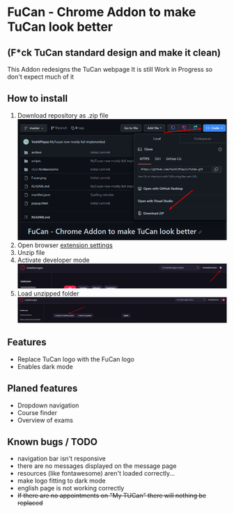 # FuCan - Chrome Addon to make TuCan look better 
## (F*ck TuCan standard design and make it clean)
This Addon redesigns the TuCan webpage
It is still Work in Progress so don't expect much of it

## How to install
1. Download repository as .zip file ![Download zip-File](github/image.png)
2. Open browser [extension settings](chrome://extensions)
3. Unzip file 
4. Activate developer mode![Activate Developer Mode](github/developer_mode.png)
5. Load unzipped folder![Load](github/load.png)

## Features
- Replace TuCan logo with the FuCan logo
- Enables dark mode

## Planed features
- Dropdown navigation
- Course finder
- Overview of exams

## Known bugs / TODO
- navigation bar isn't responsive
- there are no messages displayed on the message page
- resources (like fontawesome) aren't loaded correctly...
- make logo fitting to dark mode
- english page is not working correctly
- ~~If there are no appointments on "My TUCan" there will nothing be replaced~~
